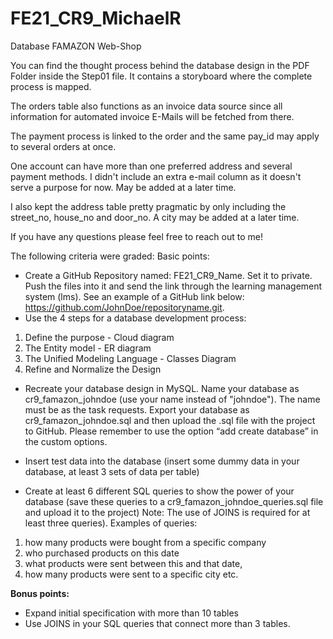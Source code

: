 # FE21_CR9_MichaelR

Database FAMAZON Web-Shop

You can find the thought process behind the database design in the PDF Folder inside the Step01 file. It contains a storyboard where the complete process is mapped.

The orders table also functions as an invoice data source since all information for automated invoice E-Mails will be fetched from there.

The payment process is linked to the order and the same pay_id may apply to several orders at once.

One account can have more than one preferred address and several payment methods. I didn't include an extra e-mail column as it doesn't serve a purpose for now. May be added at a later time.

I also kept the address table pretty pragmatic by only including the street_no, house_no and door_no. A city may be added at a later time.

If you have any questions please feel free to reach out to me!

The following criteria were graded:
Basic points:
- Create a GitHub Repository named: FE21_CR9_Name. Set it to private. Push the files into it and send the link through the learning management system (lms). See an example of a GitHub link below:
https://github.com/JohnDoe/repositoryname.git.
- Use the 4 steps for a database development process:
1.	Define the purpose - Cloud diagram
2.	The Entity model - ER diagram
3.	The Unified Modeling Language - Classes Diagram
4.	Refine and Normalize the Design
- Recreate your database design in MySQL. Name your database as cr9_famazon_johndoe (use your name instead of "johndoe"). The name must be as the task requests. Export your database as cr9_famazon_johndoe.sql and then upload the .sql file with the project to GitHub. Please remember to use the option “add create database” in the custom options.  
- Insert test data into the database (insert some dummy data in your database, at least 3 sets of data per table)

- Create at least 6 different SQL queries to show the power of your database (save these queries to a  cr9_famazon_johndoe_queries.sql file and upload it to the project) Note: The use of JOINS is required for at least three queries). Examples of queries: 
1.  how many products were bought from a specific company
2.  who purchased products on this date
3.  what products were sent between this and that date, 
4.  how many products were sent to a specific city etc. 


**Bonus points:**
- Expand initial specification with more than 10 tables
- Use JOINS in your SQL queries that connect more than 3 tables.
